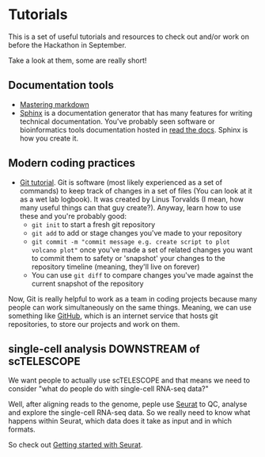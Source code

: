 # Tutorials #

This is a set of useful tutorials and resources to check out and/or work on before the Hackathon in September.

Take a look at them, some are really short!

## Documentation tools ##

- [Mastering markdown](https://guides.github.com/features/mastering-markdown/)
- [Sphinx](https://docs.readthedocs.io/en/stable/intro/getting-started-with-sphinx.html) is a documentation generator that has many features for writing technical documentation. You've probably seen software or bioinformatics tools documentation hosted in [read the docs](https://readthedocs.org/). Sphinx is how you create it.

## Modern coding practices ##

- [Git tutorial](https://git-scm.com/docs/gittutorial). Git is software (most likely experienced as a set of commands) to keep track of changes in a set of files (You can look at it as a wet lab logbook). It was created by Linus Torvalds (I mean, how many useful things can that guy create?). Anyway, learn how to use these and you're probably good:
  - `git init` to start a fresh git repository
  - `git add` to add or stage changes you've made to your repository
  - `git commit -m "commit message e.g. create script to plot volcano plot"` once you've made a set of related changes you want to commit them to safety or 'snapshot' your changes to the repository timeline (meaning, they'll live on forever)
  - You can use `git diff` to compare changes you've made against the current snapshot of the repository

Now, Git is really helpful to work as a team in coding projects because many people can work simultaneously on the same things. Meaning, we can use something like [GitHub](https://github.com), which is an internet service that hosts git repositories, to store our projects and work on them.

## single-cell analysis DOWNSTREAM of scTELESCOPE ##  

We want people to actually use scTELESCOPE and that means we need to consider "what do people do with single-cell RNA-seq data?"

Well, after aligning reads to the genome, peple use [Seurat](https://satijalab.org/seurat/) to QC, analyse and explore the single-cell RNA-seq data. So we really need to know what happens within Seurat, which data does it take as input and in which formats. 

So check out [Getting started with Seurat](https://satijalab.org/seurat/articles/get_started.html).










